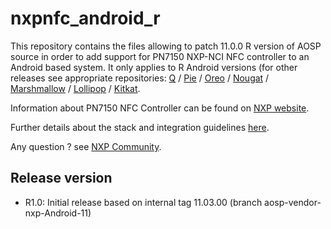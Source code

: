 # nxpnfc_android_r

This repository contains the files allowing to patch 11.0.0 R version of AOSP source in order to add support for PN7150 NXP-NCI NFC controller to an Android based system.
It only applies to R Android versions (for other releases see appropriate repositories: 
[Q](https://github.com/NXPNFCLinux/nxpnfc_android_q) / [Pie](https://github.com/NXPNFCLinux/nxpnfc_android_pie) / [Oreo](https://github.com/NXPNFCLinux/nxpnfc_android_oreo) / [Nougat](https://github.com/NXPNFCLinux/nxpnfc_android_nougat) / [Marshmallow](https://github.com/NXPNFCLinux/nxpnfc_android_marshmallow) / [Lollipop](https://github.com/NXPNFCLinux/nxpnfc_android_lollipop) / [Kitkat](https://github.com/NXPNFCLinux/nxpnfc_android_kitkat).

Information about PN7150 NFC Controller can be found on [NXP website](https://www.nxp.com/products/identification-and-security/nfc/nfc-reader-ics/pn7150-high-performance-nfc-controller-with-integrated-firmware-for-home-automation-applications:PN7150).

Further details about the stack and integration guidelines [here](https://www.nxp.com/docs/en/application-note/AN11690.pdf).

Any question ? see [NXP Community](https://community.nxp.com/community/identification-security/nfc/content).

Release version
---------------
 * R1.0: Initial release based on internal tag 11.03.00 (branch aosp-vendor-nxp-Android-11)

